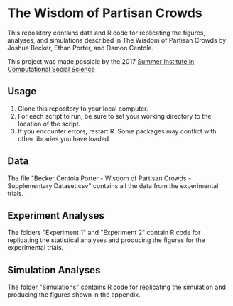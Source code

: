 # The Wisdom of Partisan Crowds
This repository contains data and R code for replicating the figures, analyses, and simulations described in The Wisdom of Partisan Crowds by Joshua Becker, Ethan Porter, and Damon Centola.

This project was made possible by the 2017 [Summer Institute in Computational Social Science](http://compsocialscience.github.io/summer-institute)

## Usage
1. Clone this repository to your local computer.
2. For each script to run, be sure to set your working directory to the location of the script.
3. If you encounter errors, restart R.  Some packages may conflict with other libraries you have loaded.

## Data
The file "Becker Centola Porter - Wisdom of Partisan Crowds - Supplementary Dataset.csv" contains all the data from the experimental trials.


## Experiment Analyses
The folders "Experiment 1" and "Experiment 2" contain R code for replicating the statistical analyses and producing the figures for the experimental trials.

## Simulation Analyses
The folder "Simulations" contains R code for replicating the simulation and producing the figures shown in the appendix.
